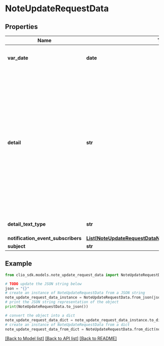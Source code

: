 # NoteUpdateRequestData


## Properties

Name | Type | Description | Notes
------------ | ------------- | ------------- | -------------
**var_date** | **date** | Date for the Note. (Expects an ISO-8601 date). | [optional] 
**detail** | **str** | Note body in text. This Note supports rich text when setting the &#x60;detail_text_type&#x60; field to &#x60;rich_text&#x60;. With supported tags such as &#x60;&lt;a&gt;&#x60;, &#x60;&lt;b&gt;&#x60;, &#x60;&lt;br&gt;&#x60;, &#x60;&lt;div&gt;&#x60;, &#x60;&lt;em&gt;&#x60;, &#x60;&lt;i&gt;&#x60; &#x60;&lt;li&gt;&#x60;, &#x60;&lt;ol&gt;&#x60;, &#x60;&lt;p&gt;&#x60;, &#x60;&lt;s&gt;&#x60;, &#x60;&lt;strong&gt;&#x60;, &#x60;&lt;u&gt;&#x60; and &#x60;&lt;ul&gt;&#x60;. This Note also supports attributes such as &#x60;href&#x60;, &#x60;rel&#x60;, &#x60;type&#x60;, and &#x60;target&#x60;. | [optional] 
**detail_text_type** | **str** | The type of text in the detail field. | [optional] [default to 'plain_text']
**notification_event_subscribers** | [**List[NoteUpdateRequestDataNotificationEventSubscribersInner]**](NoteUpdateRequestDataNotificationEventSubscribersInner.md) |  | [optional] 
**subject** | **str** | Note subject. | [optional] 

## Example

```python
from clio_sdk.models.note_update_request_data import NoteUpdateRequestData

# TODO update the JSON string below
json = "{}"
# create an instance of NoteUpdateRequestData from a JSON string
note_update_request_data_instance = NoteUpdateRequestData.from_json(json)
# print the JSON string representation of the object
print(NoteUpdateRequestData.to_json())

# convert the object into a dict
note_update_request_data_dict = note_update_request_data_instance.to_dict()
# create an instance of NoteUpdateRequestData from a dict
note_update_request_data_from_dict = NoteUpdateRequestData.from_dict(note_update_request_data_dict)
```
[[Back to Model list]](../README.md#documentation-for-models) [[Back to API list]](../README.md#documentation-for-api-endpoints) [[Back to README]](../README.md)


